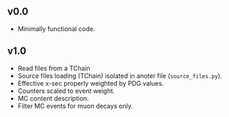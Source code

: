 ## v0.0
- Minimally functional code.

## v1.0
- Read files from a TChain
- Source files loading (TChain) isolated in anoter file (`source_files.py`).
- Effective x-sec properly weighted by PDG values.
- Counters scaled to event weight.
- MC content description.
- Filter MC events for muon decays only. 